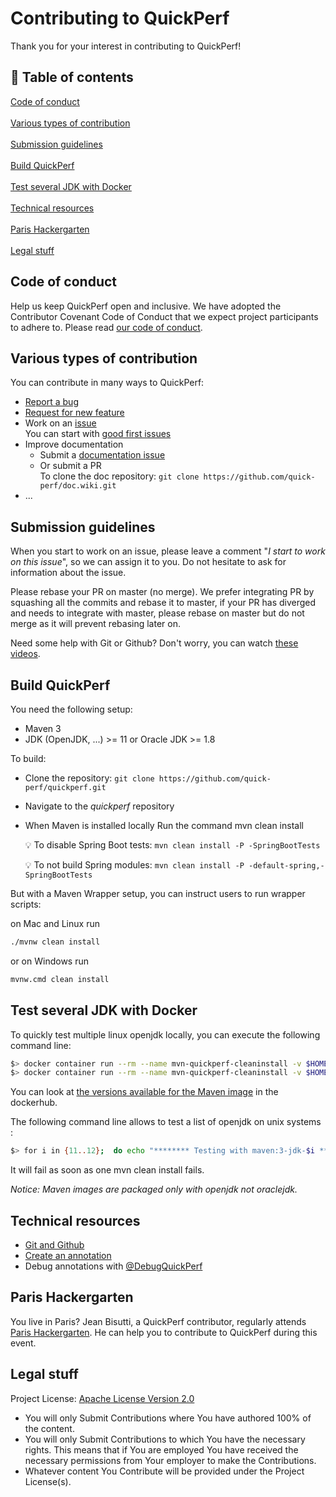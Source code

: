 # Contributing to QuickPerf 
Thank you for your interest in contributing to QuickPerf! <br>

## 🚩 Table of contents
[Code of conduct](#Code-of-conduct) <br><br>
[Various types of contribution](#Various-types-of-contribution) <br><br>
[Submission guidelines](#Submission-guidelines) <br><br>
[Build QuickPerf](#Build-QuickPerf) <br><br>
[Test several JDK with Docker](#Test-several-JDK-with-Docker) <br><br>
[Technical resources](#Technical-resources) <br><br>
[Paris Hackergarten](#Paris-Hackergarten)<br><br>
[Legal stuff](#Legal-stuff)

## Code of conduct
Help us keep QuickPerf open and inclusive. We have adopted the Contributor Covenant Code of Conduct that we expect project participants to adhere to. Please read [our code of conduct](./CODE_OF_CONDUCT.md).

##  Various types of contribution
You can contribute in many ways to QuickPerf:
* [Report a bug](https://github.com/quick-perf/quickperf/issues/new?assignees=&labels=bug&template=bug_report.md&title=)
* [Request for new feature](https://github.com/quick-perf/quickperf/issues/new?assignees=&labels=enhancement&template=feature_request.md&title=)
* Work on an [issue](https://github.com/quick-perf/quickperf/issues)<br>
 You can start with [good first issues](https://github.com/quick-perf/quickperf/labels/%3Athumbsup%3A%20good%20first%20issue)
* Improve documentation
  * Submit a [documentation issue](https://github.com/quick-perf/quickperf/issues/new?assignees=&labels=%3Aledger%3A+documentation&template=documentation-improvement.md&title=)
  * Or submit a PR <br>
  To clone the doc repository: ```git clone https://github.com/quick-perf/doc.wiki.git```
* ...

## Submission guidelines
When you start to work on an issue, please leave a comment "*I start to work on this issue*", so we can assign it to you. Do not hesitate to ask for information about the issue.

Please rebase your PR on master (no merge). We prefer integrating PR by squashing all the commits and rebase it to master, if your PR has diverged and needs to integrate with master, please rebase on master but do not merge as it will prevent rebasing later on.

Need some help with Git or Github? Don't worry, you can watch [these videos](https://egghead.io/courses/how-to-contribute-to-an-open-source-project-on-github).

## Build QuickPerf
You need the following setup:
* Maven 3
* JDK (OpenJDK, ...) >= 11 or Oracle JDK >= 1.8

To build:
* Clone the repository: ```git clone https://github.com/quick-perf/quickperf.git```

* Navigate to the *quickperf* repository
* When Maven is installed locally Run the command mvn clean install <br>
  
  💡 To disable Spring Boot tests: ```mvn clean install -P -SpringBootTests```
  
  💡 To not build Spring modules: ```mvn clean install -P -default-spring,-SpringBootTests```

But with a Maven Wrapper setup, you can instruct users to run wrapper
scripts:

on Mac and Linux run

```bash
./mvnw clean install
```

or on Windows run

```bash
mvnw.cmd clean install
```

## Test several JDK with Docker

To quickly test multiple linux openjdk locally, you can execute the following command line:

```bash
$> docker container run --rm --name mvn-quickperf-cleaninstall -v $HOME/.m2:/root/.m2 -v $(pwd):/usr/src/quickperf -w /usr/src/quickperf maven:3-jdk-11 mvn clean install
$> docker container run --rm --name mvn-quickperf-cleaninstall -v $HOME/.m2:/root/.m2 -v $(pwd):/usr/src/quickperf -w /usr/src/quickperf maven:3-jdk-12 mvn clean install
```

You can look at [the versions available for the Maven image](https://hub.docker.com/_/maven) in the dockerhub.

The following command line allows to test a list of openjdk on unix systems :

```bash
$> for i in {11..12};  do echo "******** Testing with maven:3-jdk-$i **********"; docker container run --rm --name mvn-quickperf-cleaninstall -v $HOME/.m2:/root/.m2 -v $(pwd):/usr/src/quickperf -w /usr/src/quickperf maven:3-jdk-$i mvn clean install; if [[ $? != 0 ]]; then break; fi; done
```

It will fail as soon as one mvn clean install fails.

_Notice: Maven images are packaged only with openjdk not oraclejdk._

## Technical resources
* [Git and Github](https://egghead.io/courses/how-to-contribute-to-an-open-source-project-on-github)
* [Create an annotation](https://github.com/quick-perf/doc/wiki/Create-an-annotation)
* Debug annotations with [@DebugQuickPerf](https://github.com/quick-perf/doc/wiki/Core-annotations#DebugQuickPerf)

## Paris Hackergarten
You live in Paris? Jean Bisutti, a QuickPerf contributor, regularly attends [Paris Hackergarten](https://www.meetup.com/fr-FR/Paris-Hackergarten/). He can help you to contribute to QuickPerf during this event.

## Legal stuff
Project License: [Apache License Version 2.0](https://www.apache.org/licenses/LICENSE-2.0)
- You will only Submit Contributions where You have authored 100% of the content.
- You will only Submit Contributions to which You have the necessary rights. This means that if You are employed You have received the necessary permissions from Your employer to make the Contributions.
- Whatever content You Contribute will be provided under the Project License(s).